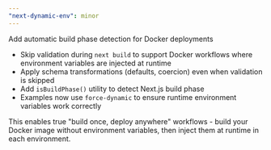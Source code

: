 ```yaml
---
"next-dynamic-env": minor
---
```


Add automatic build phase detection for Docker deployments

- Skip validation during `next build` to support Docker workflows where environment variables are injected at runtime
- Apply schema transformations (defaults, coercion) even when validation is skipped
- Add `isBuildPhase()` utility to detect Next.js build phase
- Examples now use `force-dynamic` to ensure runtime environment variables work correctly

This enables true "build once, deploy anywhere" workflows - build your Docker image without environment variables, then inject them at runtime in each environment.